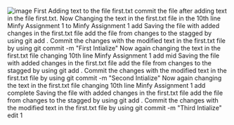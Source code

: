 ![image](https://github.com/user-attachments/assets/27571002-ac8f-4761-bba9-a1298c609245)
First Adding text to the file first.txt commit the file after adding text in the file first.txt.
Now Changing the text in the first.txt file in the 10th line Minfy Assignment 1 to Minfy Assignment 1 add
Saving the file with added changes in the first.txt file 
add the file from changes to the stagged by using git add .
Commit the changes with the modified text in the first.txt file by using git commit -m "First Intialize"
Now again changing the text in the first.txt file changing 10th line Minfy Assignment 1 add mid 
Saving the file with added changes in the first.txt file 
add the file from changes to the stagged by using git add .
Commit the changes with the modified text in the first.txt file by using git commit -m "Second Intialize"
Now again changing the text in the first.txt file changing 10th line Minfy Assignment 1 add complete
Saving the file with added changes in the first.txt file 
add the file from changes to the stagged by using git add .
Commit the changes with the modified text in the first.txt file by using git commit -m "Third Intialize"
edit 1